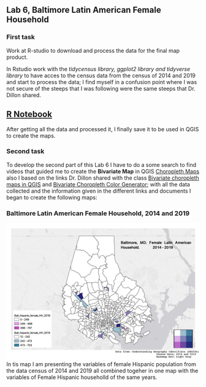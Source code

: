 ## Lab 6, Baltimore Latin American Female Household 
### First task
Work at R-studio to download and process the data for the final map product.

In Rstudio work with the <i>tidycensus library, ggplot2 library and tidyverse library</i> to have acces to the census data from the census of 2014 and 2019 and start to process the data; I find myself in a confusion point where I was not secure of the steeps that I was following were the same steeps that Dr. Dillon shared.

## [R Notebook](file:///Users/lauratorres/Documents/UMBC/687%20Advanced%20GIS/capitulos/lab6/Laura_Torres_Lab.html)

After getting all the data and processed it, I finally save it to be used in QGIS to create the maps.

### Second task

To develop the second part of this Lab 6 I have to do a some search to find videos that guided me to create the **Bivariate Map** in QGIS [Choropleth Maps](https://www.youtube.com/watch?v=ttW9ptW7Y74) also I based on the links Dr. Dillon shared with the class [Bivariate choropleth maps in QGIS](https://bnhr.xyz/2019/09/15/bivariate-choropleths-in-qgis.html) and [Bivariate Choropleth Color Generator](https://observablehq.com/@benjaminadk/bivariate-choropleth-color-generator); with all the data collected and the information given in the different links and documents I began to create the following maps:

### Baltimore Latin American Female Household, 2014 and 2019 
<img src="/lab6/Baltimore_Household_2014-19.jpg?raw=true"/>
 In tis map I am presenting the variables of female Hispanic population from the data census of 2014 and 2019 all combined togeher in one map with the variables of Female Hispanic householld of the same years. 
